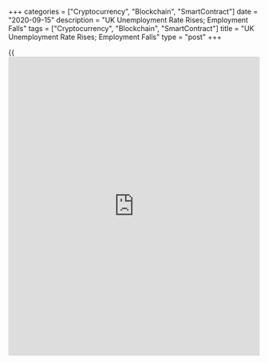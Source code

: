 +++
categories = ["Cryptocurrency", "Blockchain", "SmartContract"]
date = "2020-09-15"
description = "UK Unemployment Rate Rises; Employment Falls"
tags = ["Cryptocurrency", "Blockchain", "SmartContract"]
title = "UK Unemployment Rate Rises; Employment Falls"
type = "post"
+++

{{<iframe id="large-banner" src="https://www.bounty.group/#slide=23.0" width="100%" height="600" scrolling="no" style="border: 0px solid rgb(216, 221, 230); border-radius: 3px;">}}

The UK unemployment rate advanced in three months to July and payroll
employment declined despite easing of lockdown measures, data from the
Office for National Statistics revealed Tuesday.

The jobless rate came in at 4.1 percent in three months to July, which
was 0.2 percentage point higher than the previous quarter. The rate came
in line with expectations.

It is encouraging that the start of the unwinding of the furlough scheme
in August has not led to a surge in job losses, Paul Dales, an economist
at Capital Economics, said.  
  
But it is only a matter of time before that happens and the unemployment
rate climbs to a peak of around 7 percent, Dales added.

The number of people unemployed increased by 76,000 on the year to
563,000 in three months to July.

The ONS said despite an increase in the unemployment rate and an
increase in the number of redundancies, the employment rate was up and
the economic inactivity rate has fallen.

During May to July, employment increased by 202,000 from the last year
but decreased 12,000 from the previous quarter. Employment among youth
decreased by 156,000 over the quarter to 3.63 million.

The number of employees on payrolls was down around 695,000 compared
with March 2020.  
  
Data showed that claimant count rose by 73,700 from the previous month
to 2.7 million in August. The expected rise was 100,000.

Although the number of people temporarily away from work has declined,
it was still more than 5 million in July. There were also around 250,000
people away from work because of the pandemic and receiving no pay in
July 2020.

Further, the ONS said the rate of decline in pay growth slowed in July.
The growth has been affected by lower pay for furloughed employees and
reduced bonuses.  
  
Average earnings including bonus decreased 1 percent in May to July,
while excluding bonus, regular pay gained 0.2 percent.

For comments and feedback [contact](https://www.playgroundfx.com/contact/): editorial@rtt[news](https://www.letsplayfx.com/blog/forex-news-website/).com

[Economic News][1]

 **What parts of the world are seeing the best (and worst) economic
performances lately? Click[here][2] to check out our [Econ Scorecard][2]
and find out! See up-to-the-moment [ranking](https://www.playgroundfx.com/blog/crypto-exchange-ranking/)s for the best and worst
performers in [GDP][3], [unemployment rate][4], [inflation][2] and much
more.**

   1. www.rtt[news](https://www.letsplayfx.com/blog/forex-news-website/).com/Content/EconomicNews.aspx
   2. www.rtt[news](https://www.letsplayfx.com/blog/forex-news-website/).com/economic-scorecard/world-rank/CPI/highest-performance.aspx
   3. www.rtt[news](https://www.letsplayfx.com/blog/forex-news-website/).com/economic-scorecard/world-rank/GDP/highest-performance.aspx
   4. www.rtt[news](https://www.letsplayfx.com/blog/forex-news-website/).com/economic-scorecard/world-rank/unemployment-rate/lowest-performance.aspx